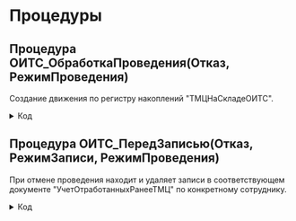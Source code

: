 # Процедуры

## Процедура ОИТС_ОбработкаПроведения(Отказ, РежимПроведения)
Создание движения по регистру накоплений "ТМЦНаСкладеОИТС".

<details>
<summary> Код </summary>
  
      Если Склад = Справочники.Склады.НайтиПоНаименованию("Отдел ИТС (администрирование)") И Подразделение = Справочники.СтруктураПредприятия.НайтиПоНаименованию("Отдел ИТС") Тогда
      	Движения.ТМЦНаСкладеОИТС.Записывать = Истина;
      	Для Каждого ТекСтрокаТовары Из Товары Цикл
      		Движение = Движения.ТМЦНаСкладеОИТС.Добавить();
      		Движение.ВидДвижения = ВидДвиженияНакопления.Расход;
      		Движение.Период = Дата;
      		Движение.НаименованиеТовара = ТекСтрокаТовары.Номенклатура;
      		Движение.Организация = Организация;
      		Если  ОИТС_УчетТМЦ.ЗапросИзРегистра(ТекСтрокаТовары.СерийныйНомер).Количество() > 0 Тогда
      			Движение.СерийныйНомер = ТекСтрокаТовары.СерийныйНомер;
      		КонецЕсли;
      		Движение.Количество = ТекСтрокаТовары.Количество; 
      		Движение.ЕдиницыИзмерения = ТекСтрокаТовары.Номенклатура.ЕдиницаИзмерения;
      		Если ХозяйственнаяОперация = Перечисления.ХозяйственныеОперации.СписаниеТоваровПоТребованию Тогда 
      			Движение.ОтработанРанее = Истина;
      		КонецЕсли;
      	КонецЦикла;
      КонецЕсли;
</details>

## Процедура ОИТС_ПередЗаписью(Отказ, РежимЗаписи, РежимПроведения)
При отмене проведения находит и удаляет записи в соответствующем документе "УчетОтработанныхРанееТМЦ" по конкретному сотруднику.

<details>
<summary> Код </summary>
    
	Если Склад = Справочники.Склады.НайтиПоНаименованию("Отдел ИТС (администрирование)") И Подразделение = Справочники.СтруктураПредприятия.НайтиПоНаименованию("Отдел ИТС") И ЗначениеЗаполнено(ОИТС_СсылкаНаДокумент) Тогда
		Если РежимЗаписи = РежимЗаписиДокумента.ОтменаПроведения Тогда
			ДокументРедактирование = ОИТС_СсылкаНаДокумент.ПолучитьОбъект();
			Для Каждого Товар Из Товары Цикл
				НайденныеСтроки = ДокументРедактирование.Товары.НайтиСтроки(Новый Структура("Номенклатура, СерийныйНомер", Товар.Номенклатура, Товар.СерийныйНомер)); 
				Если НайденныеСтроки.Количество() > 0 Тогда
					НайденныеСтроки[0].Количество = НайденныеСтроки[0].Количество - Товар.Количество;
					ОИТС_УчетТМЦ.ЗаписьВРегистрСведений(ДокументРедактирование.Ссылка, 
					Новый Структура("Номенклатура, СерийныйНомер, Количество", Товар.Номенклатура, Товар.СерийныйНомер, Товар.Количество), "Отменили", Ссылка);	
					Если НайденныеСтроки[0].Количество = 0 Тогда
						ДокументРедактирование.Товары.Удалить(НайденныеСтроки[0]);
					КонецЕсли;	
				КонецЕсли;		
			КонецЦикла;
			ДокументРедактирование.Записать();	
		КонецЕсли;
	КонецЕсли;
</details>


